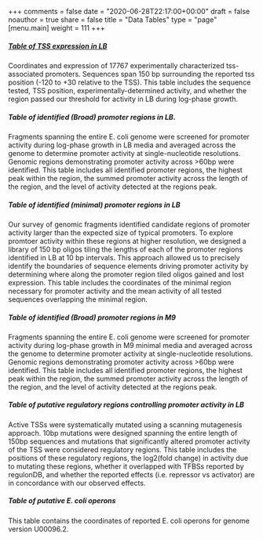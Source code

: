 +++
comments = false
date = "2020-06-28T22:17:00+00:00"
draft = false
noauthor = true
share = false
title = "Data Tables"
type = "page"
[menu.main]
weight = 111
+++


##### [Table of TSS expression in LB](/data_tables/TSS_characterization.csv)

Coordinates and expression of 17767 experimentally characterized tss-associated promoters.
Sequences span 150 bp surrounding the reported tss position (-120 to +30 relative to the TSS).
This table includes the sequence tested, TSS position, experimentally-determined activity, and
whether the region passed our threshold for activity in LB during log-phase growth.


##### Table of identified (Broad) promoter regions in LB.

Fragments spanning the entire E. coli genome were screened for promoter activity during log-phase growth in LB media and averaged across the genome to determine promoter activity at single-nucleotide resolutions. Genomic regions demonstrating promoter activity across >60bp were identified. This table includes all identified promoter regions, the highest peak within the region, the summed promoter activity across the length of the region, and the level of activity detected at the regions peak.

##### Table of identified (minimal) promoter regions in LB

Our survey of genomic fragments identified candidate regions of promoter activity larger than the expected size of typical promoters. To explore promtoer activity within these regions at higher resolution, we designed a library of 150 bp oligos tiling the lengths of each of the promoter regions identified in LB at 10 bp intervals. This approach allowed us to precisely identify the boundaries of sequence elements driving promoter activity by determining where along the promoter region tiled oligos gained and lost expression. This table includes the coordinates of the minimal region necessary for promoter activity and the mean activity of all tested sequences overlapping the minimal region.

##### Table of identified (Broad) promoter regions in M9

Fragments spanning the entire E. coli genome were screened for promoter activity during log-phase growth in M9 minimal media and averaged across the genome to determine  promoter activity at single-nucleotide resolutions. Genomic regions demonstrating promoter activity across >60bp were identified. This table includes all identified promoter regions, the highest peak within the region, the summed promoter activity across the length of the region, and the level of activity detected at the regions peak.

##### Table of putative regulatory regions controlling promoter activity in LB

Active TSSs were systematically mutated using a scanning mutagenesis approach. 10bp mutations were designed spanning the entire length of 150bp sequences and mutations that significantly altered promoter activity of the TSS were considered regulatory regions. This table includes the positions of these regulatory regions, the log2(fold change) in activity due to mutating these regions, whether it overlapped with TFBSs reported by regulonDB, and whether the reported effects (i.e. repressor vs activator) are in concordance with our observed effects.

##### Table of putative E. coli operons

This table contains the coordinates of reported E. coli operons for genome version U00096.2.